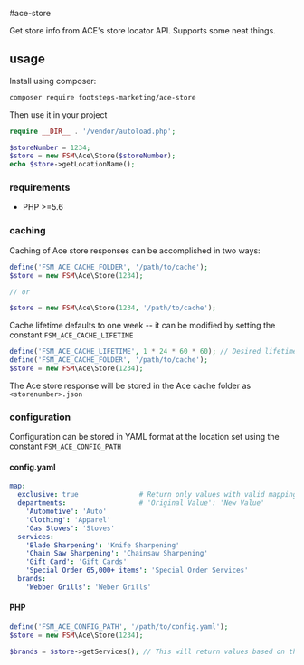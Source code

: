 #ace-store

Get store info from ACE's store locator API. Supports some neat things.

## usage

Install using composer:
```bash
composer require footsteps-marketing/ace-store
```

Then use it in your project

```php
require __DIR__ . '/vendor/autoload.php';

$storeNumber = 1234;
$store = new FSM\Ace\Store($storeNumber);
echo $store->getLocationName();
```

### requirements

* PHP >=5.6

### caching

Caching of Ace store responses can be accomplished in two ways:

```php
define('FSM_ACE_CACHE_FOLDER', '/path/to/cache');
$store = new FSM\Ace\Store(1234);

// or

$store = new FSM\Ace\Store(1234, '/path/to/cache');
```

Cache lifetime defaults to one week -- it can be modified by setting the constant `FSM_ACE_CACHE_LIFETIME`

```php
define('FSM_ACE_CACHE_LIFETIME', 1 * 24 * 60 * 60); // Desired lifetime in seconds
define('FSM_ACE_CACHE_FOLDER', '/path/to/cache');
$store = new FSM\Ace\Store(1234);
```

The Ace store response will be stored in the Ace cache folder as `<storenumber>.json`

### configuration

Configuration can be stored in YAML format at the location set using the constant `FSM_ACE_CONFIG_PATH`

#### config.yaml

```yaml
map:
  exclusive: true               # Return only values with valid mappings?
  departments:                  # 'Original Value': 'New Value'
    'Automotive': 'Auto'
    'Clothing': 'Apparel'
    'Gas Stoves': 'Stoves'
  services:
    'Blade Sharpening': 'Knife Sharpening'
    'Chain Saw Sharpening': 'Chainsaw Sharpening'
    'Gift Card': 'Gift Cards'
    'Special Order 65,000+ items': 'Special Order Services'
  brands:
    'Webber Grills': 'Weber Grills'
```

#### PHP
```php
define('FSM_ACE_CONFIG_PATH', '/path/to/config.yaml');
$store = new FSM\Ace\Store(1234);

$brands = $store->getServices(); // This will return values based on the mapping above
```
